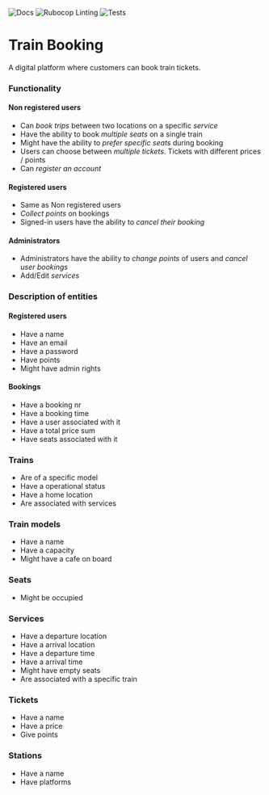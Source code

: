 ![Docs](https://github.com/itggot-adrian-almetunsmeds/train-booking/workflows/Docs/badge.svg)
![Rubocop Linting](https://github.com/itggot-adrian-almetunsmeds/train-booking/workflows/Linting/badge.svg)
![Tests](https://github.com/itggot-adrian-almetunsmeds/train-booking/workflows/Tests/badge.svg)

# Train Booking
A digital platform where customers can book train tickets.


### Functionality

#### Non registered users
* Can <i>book trips</i> between two locations on a specific <i>service</i>
* Have the ability to book <i>multiple seats</i> on a single train
* Might have the ability to <i>prefer specific seats</i> during booking
* Users can choose between <i>multiple tickets</i>. Tickets with different prices / points
* Can <i>register an account</i>

#### Registered users
* Same as Non registered users
* <i>Collect points</i> on bookings
* Signed-in users have the ability to <i>cancel their booking</i>

#### Administrators
* Administrators have the ability to <i>change points</i> of users and <i>cancel user bookings</i>
* Add/Edit <i>services</i>

### Description of entities

#### Registered users
* Have a name
* Have an email
* Have a password
* Have points
* Might have admin rights

#### Bookings
* Have a booking nr
* Have a booking time
* Have a user associated with it
* Have a total price sum
* Have seats associated with it

### Trains
* Are of a specific model
* Have a operational status
* Have a home location
* Are associated with services

### Train models
* Have a name
* Have a capacity
* Might have a cafe on board

### Seats
* Might be occupied

### Services
* Have a departure location
* Have a arrival location
* Have a departure time
* Have a arrival time
* Might have empty seats
* Are associated with a specific train
  
### Tickets
* Have a name
* Have a price
* Give points

### Stations
* Have a name
* Have platforms
